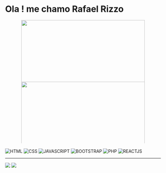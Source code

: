 <h1> Ola ! me chamo Rafael Rizzo </h1>

<div align="center">
  <img style="min-height: 200px; max-height: 200px;" width="400em" src="https://github-readme-stats.vercel.app/api?username=rafaelRizzo&show_icons=true&theme=dracula&include_all_commits=true&count_private=true"/> <br/>
  <img style="min-height: 200px; max-height: 200px;" width="400em" src="https://github-readme-stats.vercel.app/api/top-langs/?username=rafaelRizzo&layout=compact&langs_count=7&theme=dracula"/>
</div>
<div style="display: inline_block"><br>
    <img src="https://img.shields.io/badge/HTML5-E34F26?style=for-the-badge&logo=html5&logoColor=white" alt="HTML"/>
    <img src="https://img.shields.io/badge/CSS3-1572B6?style=for-the-badge&logo=css3&logoColor=white" alt="CSS"/>
    <img src="https://img.shields.io/badge/JavaScript-323330?style=for-the-badge&logo=javascript&logoColor=F7DF1E" alt="JAVASCRIPT"/>
    <img src="https://img.shields.io/badge/Bootstrap-563D7C?style=for-the-badge&logo=bootstrap&logoColor=white" alt="BOOTSTRAP"/>
    <img src="https://img.shields.io/badge/PHP-777BB4?style=for-the-badge&logo=php&logoColor=white" alt="PHP"/>
    <img src="https://img.shields.io/badge/React-20232A?style=for-the-badge&logo=react&logoColor=61DAFB" alt="REACTJS"/>    
  </div>
  <hr>
<div> 
  <a href="https://br.linkedin.com/in/rafael-rizzo-breschi-b02547216" target="_blank"><img src="https://img.shields.io/badge/-LinkedIn-%230077B5?style=for-the-badge&logo=linkedin&logoColor=white" target="_blank"></a> 
   <a href="https://www.instagram.com/rafael_breschi/" target="_blank"><img src="https://img.shields.io/badge/-Instagram-%23E4405F?style=for-the-badge&logo=instagram&logoColor=white" target="_blank"></a> 
</div>
